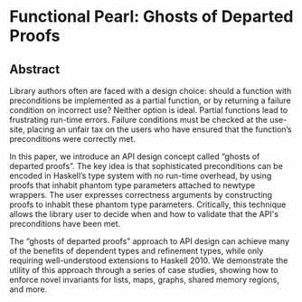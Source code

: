 # Functional Pearl: Ghosts of Departed Proofs

## Abstract

Library authors often are faced with a design choice: should a function with preconditions be implemented as a partial function, or by returning a failure condition on incorrect use? Neither option is ideal. Partial functions lead to frustrating run-time errors. Failure conditions must be checked at the use-site, placing an unfair tax on the users who have ensured that the function’s preconditions were correctly met.

In this paper, we introduce an API design concept called “ghosts of departed proofs”. The key idea is that sophisticated preconditions can be encoded in Haskell’s type system with no run-time overhead, by using proofs that inhabit phantom type parameters attached to newtype wrappers. The user expresses correctness arguments by constructing proofs to inhabit these phantom type parameters. Critically, this technique allows the library user to decide when and how to validate that the API's preconditions have been met.

The “ghosts of departed proofs” approach to API design can achieve many of the benefits of dependent types and refinement types, while only requiring well-understood extensions to Haskell 2010. We demonstrate the utility of this approach through a series of case studies, showing how to enforce novel invariants for lists, maps, graphs, shared memory regions, and more.

